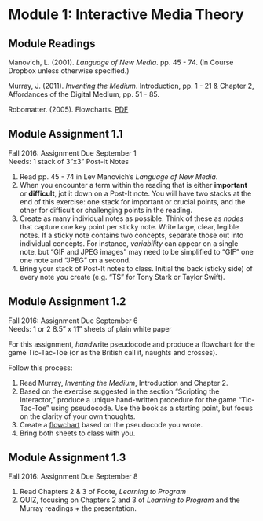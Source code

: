 # Module 1: Interactive Media Theory

## Module Readings

Manovich, L. (2001). *Language of New Media*. pp. 45 - 74. (In Course Dropbox unless otherwise specified.) 

Murray, J. (2011). *Inventing the Medium*. Introduction, pp. 1 - 21 & Chapter 2, Affordances of the Digital Medium, pp. 51 - 85.

Robomatter. (2005). Flowcharts. [PDF](flowcharts.pdf)

## Module Assignment 1.1

Fall 2016: Assignment Due September 1  
Needs: 1 stack of 3”x3” Post-It Notes  

1. Read pp. 45 - 74 in Lev Manovich’s *Language of New Media*. 
2. When you encounter a term within the reading that is either **important** or **difficult**, jot it down on a Post-It note. You will have two stacks at the end of this exercise: one stack for important or crucial points, and the other for difficult or challenging points in the reading. 
3. Create as many individual notes as possible. Think of these as *nodes* that capture one key point per sticky note. Write large, clear, legible notes. If a sticky note contains two concepts, separate those out into individual concepts. For instance, *variability* can appear on a single note, but “GIF and JPEG images” may need to be simplified to “GIF” one one note and “JPEG” on a second. 
4. Bring your stack of Post-It notes to class. Initial the back (sticky side) of every note you create (e.g. “TS” for Tony Stark or Taylor Swift). 

## Module Assignment 1.2

Fall 2016: Assignment Due September 6  
Needs: 1 or 2 8.5” x 11” sheets of plain white paper

For this assignment, *hand*write pseudocode and produce a flowchart for the game Tic-Tac-Toe (or as the British call it, naughts and crosses). 

Follow this process:

1. Read Murray, *Inventing the Medium*, Introduction and Chapter 2. 
2. Based on the exercise suggested in the section “Scripting the Interactor,” produce a unique hand-written procedure for the game “Tic-Tac-Toe” using pseudocode. Use the book as a starting point, but focus on the clarity of your own thoughts. 
3. Create a [flowchart](flowcharts.pdf) based on the pseudocode you wrote.
4. Bring both sheets to class with you.

## Module Assignment 1.3

Fall 2016: Assignment Due September 8

1. Read Chapters 2 & 3 of Foote, *Learning to Program*
2. QUIZ, focusing on Chapters 2 and 3 of *Learning to Program* and the Murray readings + the presentation.